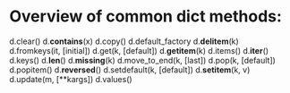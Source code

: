 # Overview of common dict methods:
d.clear()
d.__contains__(x)
d.copy()
d.default_factory
d.__delitem__(k) 
d.fromkeys(it, [initial])
d.get(k, [default])
d.__getitem__(k)
d.items() 
d.__iter__() 
d.keys() 
d.__len__() 
d.__missing__(k)
d.move_to_end(k, [last])
d.pop(k, [default])
d.popitem() 
d.__reversed__()
d.setdefault(k, [default]) 
d.__setitem__(k, v)
d.update(m, [**kargs])
d.values()
